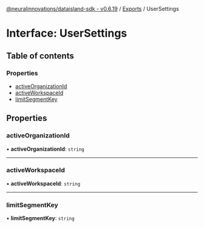 [@neuralinnovations/dataisland-sdk - v0.6.19](../../README.md) / [Exports](../modules.md) / UserSettings

# Interface: UserSettings

## Table of contents

### Properties

- [activeOrganizationId](UserSettings.md#activeorganizationid)
- [activeWorkspaceId](UserSettings.md#activeworkspaceid)
- [limitSegmentKey](UserSettings.md#limitsegmentkey)

## Properties

### activeOrganizationId

• **activeOrganizationId**: `string`

___

### activeWorkspaceId

• **activeWorkspaceId**: `string`

___

### limitSegmentKey

• **limitSegmentKey**: `string`
